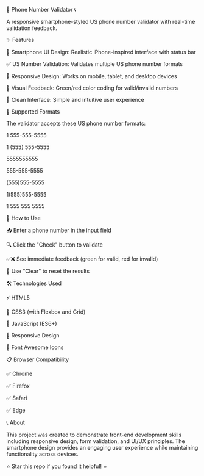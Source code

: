 📱 Phone Number Validator 📞


A responsive smartphone-styled US phone number validator with real-time validation feedback.


✨ Features

📲 Smartphone UI Design: Realistic iPhone-inspired interface with status bar


✅ US Number Validation: Validates multiple US phone number formats


📱 Responsive Design: Works on mobile, tablet, and desktop devices


🎨 Visual Feedback: Green/red color coding for valid/invalid numbers


🧹 Clean Interface: Simple and intuitive user experience


🔢 Supported Formats

The validator accepts these US phone number formats:

1 555-555-5555

1 (555) 555-5555

5555555555

555-555-5555

(555)555-5555

1(555)555-5555

1 555 555 5555


🚀 How to Use

📥 Enter a phone number in the input field

🔍 Click the "Check" button to validate

✅❌ See immediate feedback (green for valid, red for invalid)

🧹 Use "Clear" to reset the results


🛠️ Technologies Used

⚡ HTML5

🎨 CSS3 (with Flexbox and Grid)

📜 JavaScript (ES6+)

📱 Responsive Design

🎯 Font Awesome Icons


📋 Browser Compatibility

✅ Chrome

✅ Firefox

✅ Safari

✅ Edge


📞 About

This project was created to demonstrate front-end development skills including responsive design, form validation, and UI/UX principles. The smartphone design provides an engaging user experience while maintaining functionality across devices.


⭐ Star this repo if you found it helpful! ⭐
